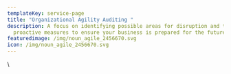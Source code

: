 ```yaml
---
templateKey: service-page
title: "Organizational Agility Auditing "
description: A focus on identifying possible areas for disruption and taking
  proactive measures to ensure your business is prepared for the future.
featuredimage: /img/noun_agile_2456670.svg
icon: /img/noun_agile_2456670.svg
---
```

\